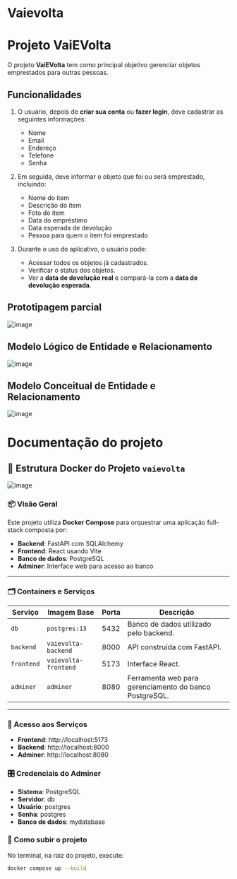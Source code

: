 # Vaievolta

# Projeto VaiEVolta

O projeto **VaiEVolta** tem como principal objetivo gerenciar objetos emprestados para outras pessoas.

## Funcionalidades

1. O usuário, depois de **criar sua conta** ou **fazer login**, deve cadastrar as seguintes informações:
    - Nome
    - Email
    - Endereço
    - Telefone
    - Senha

2. Em seguida, deve informar o objeto que foi ou será emprestado, incluindo:
    - Nome do item
    - Descrição do item
    - Foto do item
    - Data do empréstimo
    - Data esperada de devolução
    - Pessoa para quem o item foi emprestado

3. Durante o uso do aplicativo, o usuário pode:
    - Acessar todos os objetos já cadastrados.
    - Verificar o status dos objetos.
    - Ver a **data de devolução real** e compará-la com a **data de devolução esperada**.
  
## Prototipagem parcial

![image](https://github.com/user-attachments/assets/6dbaf732-42c7-4a9f-9780-a45d6e25f4f3)

## Modelo Lógico de Entidade e Relacionamento

![image](https://github.com/user-attachments/assets/f89fb779-8d9f-490a-91d3-7bff843345a2)

## Modelo Conceitual de Entidade e Relacionamento

![image](https://github.com/user-attachments/assets/7cd8452e-2b8a-4470-8ab7-ad2b946ae9e4)


# Documentação do projeto

## 🐳 Estrutura Docker do Projeto `vaievolta`

![image](https://github.com/user-attachments/assets/94499324-eeff-486b-aa5f-91c2ba39acc6)

### 📦 Visão Geral

Este projeto utiliza **Docker Compose** para orquestrar uma aplicação full-stack composta por:

- **Backend**: FastAPI com SQLAlchemy
- **Frontend**: React usando Vite
- **Banco de dados**: PostgreSQL
- **Adminer**: Interface web para acesso ao banco

---

### 🗂️ Containers e Serviços

| Serviço    | Imagem Base        | Porta | Descrição                                                                 |
|------------|--------------------|-------|--------------------------------------------------------------------------|
| `db`       | `postgres:13`      | 5432  | Banco de dados utilizado pelo backend.                                   |
| `backend`  | `vaievolta-backend`| 8000  | API construída com FastAPI.                                              |
| `frontend` | `vaievolta-frontend`| 5173 | Interface React.                                                         |
| `adminer`  | `adminer`          | 8080  | Ferramenta web para gerenciamento do banco PostgreSQL.                   |

---

### 🔗 Acesso aos Serviços

- **Frontend**: http://localhost:5173
- **Backend**: http://localhost:8000
- **Adminer**: http://localhost:8080

### 🎛️ Credenciais do Adminer

- **Sistema**: PostgreSQL
- **Servidor**: db
- **Usuário**: postgres
- **Senha**: postgres
- **Banco de dados**: mydatabase

### 🚀 Como subir o projeto

No terminal, na raiz do projeto, execute:

```bash
docker compose up --build
```

